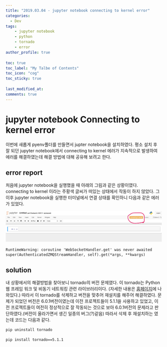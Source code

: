 ```yaml
---
title: "2019.03.04 - jupyter notebook connecting to kernel error"
categories: 
  - Dev
tags:
    - jupyter notebook
    - python
    - tornado
    - error
author_profile: true

toc: true
toc_label: "My Talbe of Contents"
toc_icon: "cog"
toc_sticky: true

last_modified_at:
comments: true
---
```


# jupyter notebook Connecting to kernel error


이번에 새롭게 pyenv폴더를 만들면서 jupter notebook을 설치하였다. 평소 설치 후 잘 되던 jupyter notebook에서 connecting to kernel 에러가 지속적으로 발생하여 에러를 해결하였는데 해결 방법에 대해 공유해 보려고 한다. 

## error report

처음에 jupyter notebook을 실행했을 때 아래의 그림과 같은 상황이였다. connecting to kernel 이라는 주황색 글씨가 떠있는 상태에서 작동이 하지 않았다. 그 이후 jupyter notebook을 실행한 터미널에서 연결 상태를 확인하니 다음과 같은 에러가 있었다. 

![jupyter notebook error](/assets/deploy/error.jpeg)

```
RuntimeWarning: coroutine 'WebSocketHandler.get' was never awaited super(AuthenticatedZMQStreamHandler, self).get(*args, **kwargs)
```

## solution

내 상황에서의 해결방법을 찾아보니 tornado의 버전 문제였다. 이 tornado는 Python 웹 프레임 워크 및 비동기 네트워킹 관련 라이브러리이다. (자세한 내용은 [홈페이지](https://www.tornadoweb.org/en/stable/)에 나와있다.) 따라서 이 tornado를 삭제하고 버전을 맞추어 재설치를 해주어 해결하였다. 문제가 되었던 버전은 6.0.1버전이였는데 이전 프로젝트들이 5.1.1을 사용하고 있었고, 이전 프로젝트들이 여전히 정상적으로 잘 작동되는 것으로 보아 6.0.1버전의 문제라고 판단하였다.(버전이 올라가면서 생긴 일종의 버그(?)같음) 따라서 삭제 후 재설치하는 였는데 코드는 다음과 같다.

```
pip uninstall tornado

pip install tornado==5.1.1
```
